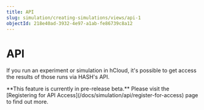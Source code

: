 ```yaml
---
title: API
slug: simulation/creating-simulations/views/api-1
objectId: 218e40ad-3932-4e97-a1ab-fe86739c8a12
---
```


# API

If you run an experiment or simulation in hCloud, it's possible to get access the results of those runs via HASH's API.

<Hint style="info">
**This feature is currently in pre-release beta.** Please visit the [Registering for API Access](/docs/simulation/api/register-for-access) page to find out more.
</Hint>

